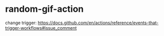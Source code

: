 # random-gif-action

change trigger: https://docs.github.com/en/actions/reference/events-that-trigger-workflows#issue_comment
